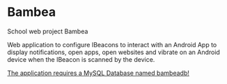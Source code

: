 # Bambea
School web project Bambea

Web application to configure IBeacons to interact with an Android App to display notifications, open apps, open websites and vibrate on an Android device when the IBeacon is scanned by the device. 

<u>The application requires a MySQL Database named bambeadb!</u>

